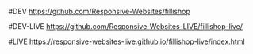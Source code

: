 #DEV
https://github.com/Responsive-Websites/fillishop

#DEV-LIVE
https://github.com/Responsive-Websites-LIVE/fillishop-live/

#LIVE
https://responsive-websites-live.github.io/fillishop-live/index.html


